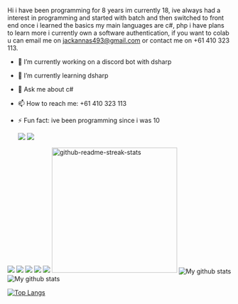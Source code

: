 Hi i have been programming for 8 years im currently 18, ive always had a interest in programming and started with batch and then switched to front end once i learned the basics 
my main languages are c#, php i have plans to learn more i currently own a software authentication, if you want to colab u can email me on jackannas493@gmail.com or contact me on +61 410 323 113.


- 🔭 I’m currently working on a discord bot with dsharp
- 🌱 I’m currently learning dsharp
- 💬 Ask me about c# 
- 📫 How to reach me: +61 410 323 113
- ⚡ Fun fact: ive been programming since i was 10


  <img src="https://img.shields.io/badge/PHP-777BB4?style=for-the-badge&logo=php&logoColor=white" />
  <img src="https://img.shields.io/badge/C%23-239120?style=for-the-badge&logo=c-sharp&logoColor=white" />
  

 <img src="https://img.shields.io/badge/.NET-512BD4?style=for-the-badge&logo=dotnet&logoColor=white" />


<img src="https://img.shields.io/badge/Xcode-007ACC?style=flat-square&logo=Xcode&logoColor=white" />
<img src="https://img.shields.io/badge/Visual_Studio_Code-0078D4?style=for-the-badge&logo=visual%20studio%20code&logoColor=white" />

<img src="https://img.shields.io/badge/SQLite-07405E?style=for-the-badge&logo=sqlite&logoColor=white" />
  <img src="https://img.shields.io/badge/MySQL-00000F?style=for-the-badge&logo=mysql&logoColor=white" />

<img width="282" src="https://denvercoder1-github-readme-stats.vercel.app/api/pin/?username=JackAnnas&repo=Discord-bot&theme=react&bg_color=273849&title_color=F85D7F&icon_color=F8D866&hide_border=true&show_icons=false" alt="github-readme-streak-stats">


<img align="center" src="https://github-readme-streak-stats.herokuapp.com?user=JackAnnas&theme=vue-dark&hide_border=true&date_format=M%20j%5B%2C%20Y%5D" alt="My github stats" />

<img align="center" src="https://github-readme-stats.vercel.app/api?username=JackAnnas&show_icons=true&include_all_commits=true&theme=cobalt&hide_border=true" alt="My github stats" /> 

[![Top Langs](https://github-readme-stats.vercel.app/api/top-langs/?username=JackAnnas&theme=vue-dark)](https://github.com/JackAnnas)
